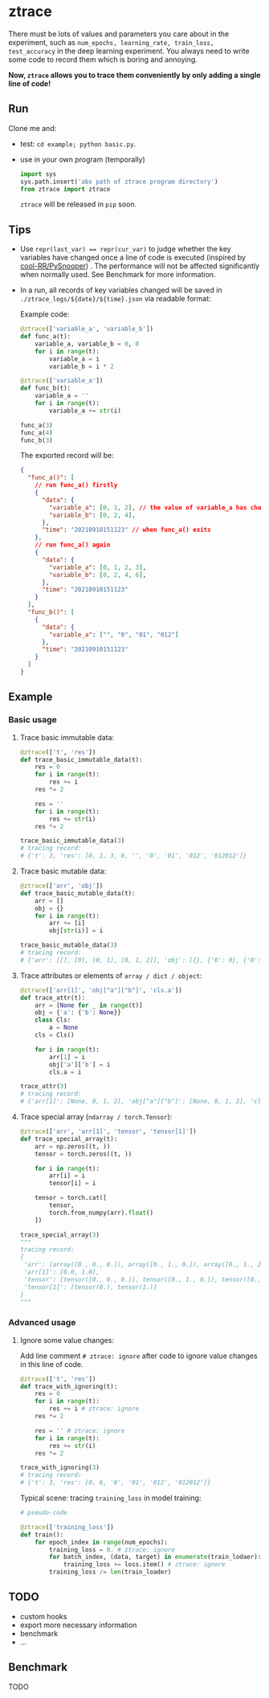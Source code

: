 # ztrace

There must be lots of values and parameters you care about in the experiment, such as `num_epochs, learning_rate, train_loss, test_accuracy` in the deep learning experiment. You always need to write some code to record them which is boring and annoying.

**Now, `ztrace` allows you to trace them conveniently by only adding a single line of code!**

## Run

Clone me and:

- test: `cd example; python basic.py`.
- use in your own program (temporally)

  ```python
  import sys
  sys.path.insert('abs path of ztrace program directory')
  from ztrace import ztrace
  ```

  `ztrace` will be released in `pip` soon.

## Tips

- Use `repr(last_var) == repr(cur_var)` to judge whether the key variables have changed once a line of code is executed (inspired by [cool-RR/PySnooper](https://github.com/cool-RR/PySnooper)) . The performance will not be affected significantly when normally used. See Benchmark for more information.
- In a run, all records of key variables changed will be saved in `./ztrace_logs/${date}/${time}.json` via readable format:

  Example code:

  ```python
  @ztrace(['variable_a', 'variable_b'])
  def func_a(t):
      variable_a, variable_b = 0, 0
      for i in range(t):
          variable_a = i
          variable_b = i * 2

  @ztrace(['variable_a'])
  def func_b(t):
      variable_a = ''
      for i in range(t):
          variable_a += str(i)

  func_a(3)
  func_a(4)
  func_b(3)
  ```

  The exported record will be:

  ```json
  {
    "func_a()": [
      // run func_a() firstly
      {
        "data": {
          "variable_a": [0, 1, 2], // the value of variable_a has changed for three times in func_a()
          "variable_b": [0, 2, 4],
        },
        "time": "20210910151123" // when func_a() exits
      },
      // run func_a() again
      {
        "data": {
          "variable_a": [0, 1, 2, 3],
          "variable_b": [0, 2, 4, 6],
        },
        "time": "20210910151123"
      }
    ],
    "func_b()": [
      {
        "data": {
          "variable_a": ["", "0", "01", "012"]
        },
        "time": "20210910151123"
      }
    ]
  }
  ```

## Example

### Basic usage

1. Trace basic immutable data:

   ```python
   @ztrace(['t', 'res'])
   def trace_basic_immutable_data(t):
       res = 0
       for i in range(t):
           res += i
       res *= 2

       res = ''
       for i in range(t):
           res += str(i)
       res *= 2

   trace_basic_immutable_data(3)
   # tracing record:
   # {'t': 3, 'res': [0, 1, 3, 6, '', '0', '01', '012', '012012']}
   ```
2. Trace basic mutable data:

   ```python
   @ztrace(['arr', 'obj'])
   def trace_basic_mutable_data(t):
       arr = []
       obj = {}
       for i in range(t):
           arr += [i]
           obj[str(i)] = i

   trace_basic_mutable_data(3)
   # tracing record:
   # {'arr': [[], [0], [0, 1], [0, 1, 2]], 'obj': [{}, {'0': 0}, {'0': 0, '1': 1}, {'0': 0, '1': 1, '2': 2}]}
   ```
3. Trace attributes or elements of `array / dict / object`:

   ```python
   @ztrace(['arr[1]', 'obj["a"]["b"]', 'cls.a'])
   def trace_attr(t):
       arr = [None for _ in range(t)]
       obj = {'a': {'b': None}}
       class Cls:
           a = None
       cls = Cls()

       for i in range(t):
           arr[1] = i
           obj['a']['b'] = i
           cls.a = i

   trace_attr(3)
   # tracing record:   
   # {'arr[1]': [None, 0, 1, 2], 'obj["a"]["b"]': [None, 0, 1, 2], 'cls.a': [None, 0, 1, 2]}
   ```
4. Trace special array (`ndarray / torch.Tensor`):

   ```python
   @ztrace(['arr', 'arr[1]', 'tensor', 'tensor[1]'])
   def trace_special_array(t):
       arr = np.zeros((t, ))
       tensor = torch.zeros((t, ))

       for i in range(t):
           arr[i] = i
           tensor[i] = i

       tensor = torch.cat([
           tensor,
           torch.from_numpy(arr).float()
       ])

   trace_special_array(3)
   """
   tracing record:
   {
   	'arr': [array([0., 0., 0.]), array([0., 1., 0.]), array([0., 1., 2.])], 
   	'arr[1]': [0.0, 1.0], 
   	'tensor': [tensor([0., 0., 0.]), tensor([0., 1., 0.]), tensor([0., 1., 2.]), tensor([0., 1., 2., 0., 1., 2.])], 
   	'tensor[1]': [tensor(0.), tensor(1.)]
   }
   """
   ```

### Advanced usage

1. Ignore some value changes:

   Add line comment `# ztrace: ignore` after code to ignore value changes in this line of code.

   ```python
   @ztrace(['t', 'res'])
   def trace_with_ignoring(t):
       res = 0
       for i in range(t):
           res += i # ztrace: ignore
       res *= 2

       res = '' # ztrace: ignore
       for i in range(t):
           res += str(i)
       res *= 2

   trace_with_ignoring(3)
   # tracing record:
   # {'t': 3, 'res': [0, 6, '0', '01', '012', '012012']}
   ```

   Typical scene: tracing `training_loss` in model training:

   ```python
   # pseudo-code

   @ztrace(['training_loss'])
   def train():
       for epoch_index in range(num_epochs):
           training_loss = 0. # ztrace: ignore
           for batch_index, (data, target) in enumerate(train_lodaer):
               training_loss += loss.item() # ztrace: ignore
           training_loss /= len(train_loader)
   ```

## TODO

- custom hooks
- export more necessary information
- benchmark
- ...

## Benchmark

TODO
